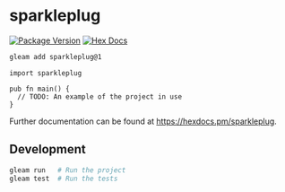 # sparkleplug

[![Package Version](https://img.shields.io/hexpm/v/sparkleplug)](https://hex.pm/packages/sparkleplug)
[![Hex Docs](https://img.shields.io/badge/hex-docs-ffaff3)](https://hexdocs.pm/sparkleplug/)

```sh
gleam add sparkleplug@1
```
```gleam
import sparkleplug

pub fn main() {
  // TODO: An example of the project in use
}
```

Further documentation can be found at <https://hexdocs.pm/sparkleplug>.

## Development

```sh
gleam run   # Run the project
gleam test  # Run the tests
```
